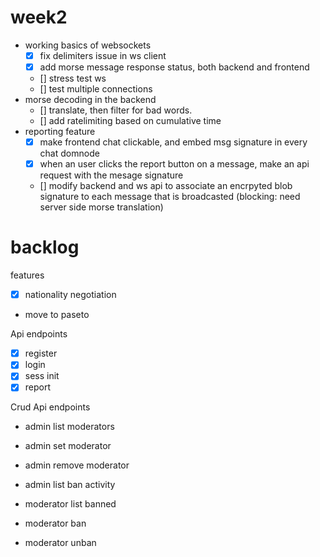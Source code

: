 

# week2

- working basics of websockets
  - [x] fix delimiters issue in ws client
  - [x] add morse message response status, both backend and frontend
  - [] stress test ws
  - [] test multiple connections
- morse decoding in the backend
  - [] translate, then filter for bad words.
  - [] add ratelimiting based on cumulative time
- reporting feature
  - [x] make frontend chat clickable, and embed msg signature in every chat domnode
  - [x] when an user clicks the report button on a message, make an api request with
       the mesage signature
  - [] modify backend and ws api to associate an encrpyted blob signature to each message
       that is broadcasted (blocking: need server side morse translation)

# backlog 

features

-[x] nationality negotiation
- move to paseto

Api endpoints

-[x] register
-[x] login
-[x] sess init
-[x] report

Crud Api endpoints

- admin list moderators
- admin set moderator
- admin remove moderator
- admin list ban activity

- moderator list banned
- moderator ban
- moderator unban


